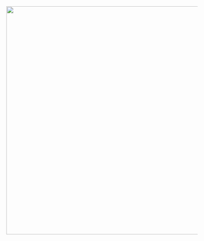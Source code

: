 <img src='https://raw.githubusercontent.com/vlang/v/master/examples/users_gui/screenshot.png' width=600>
